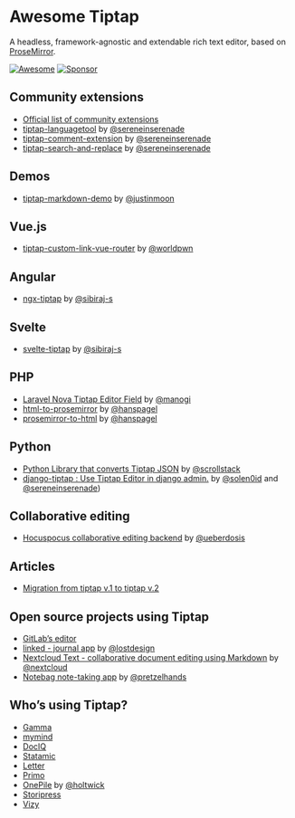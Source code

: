 # Awesome Tiptap
A headless, framework-agnostic and extendable rich text editor, based on [ProseMirror](https://github.com/ProseMirror/prosemirror).

[![Awesome](https://awesome.re/badge-flat.svg)](https://awesome.re)
[![Sponsor](https://img.shields.io/static/v1?label=Sponsor&message=%E2%9D%A4&logo=GitHub)](https://github.com/sponsors/ueberdosis)

## Community extensions
- [Official list of community extensions](https://github.com/ueberdosis/tiptap/issues/819)
- [tiptap-languagetool](https://github.com/sereneinserenade/tiptap-languagetool) by [@sereneinserenade](https://github.com/sereneinserenade)
- [tiptap-comment-extension](https://github.com/sereneinserenade/tiptap-comment-extension) by [@sereneinserenade](https://github.com/sereneinserenade)
- [tiptap-search-and-replace](https://github.com/sereneinserenade/tiptap-search-n-replace-demo) by [@sereneinserenade](https://github.com/sereneinserenade)

## Demos
- [tiptap-markdown-demo](https://github.com/justinmoon/tiptap-markdown-demo) by [@justinmoon](https://github.com/justinmoon)

## Vue.js
- [tiptap-custom-link-vue-router](https://github.com/worldpwn/tiptap-custom-link-vue-router) by [@worldpwn](https://github.com/worldpwn)

## Angular
- [ngx-tiptap](https://github.com/sibiraj-s/ngx-tiptap) by [@sibiraj-s](https://github.com/sibiraj-s)

## Svelte
- [svelte-tiptap](https://github.com/sibiraj-s/svelte-tiptap) by [@sibiraj-s](https://github.com/sibiraj-s)

## PHP
- [Laravel Nova Tiptap Editor Field](https://github.com/manogi/nova-tiptap) by [@manogi](https://github.com/manogi)
- [html-to-prosemirror](https://github.com/ueberdosis/html-to-prosemirror) by [@hanspagel](https://github.com/hanspagel)
- [prosemirror-to-html](https://github.com/ueberdosis/prosemirror-to-html) by [@hanspagel](https://github.com/hanspagel)

## Python
- [Python Library that converts Tiptap JSON](https://github.com/scrollstack/tiptapy) by [@scrollstack](https://github.com/scrollstack)
- [django-tiptap : Use Tiptap Editor in django admin.](github.com/django-tiptap/django_tiptap) by [@solen0id](https://github.com/solen0id) and [@sereneinserenade](https://github.com/sereneinserenade))

## Collaborative editing
- [Hocuspocus collaborative editing backend](https://hocuspocus.dev) by [@ueberdosis](https://github.com/ueberdosis)

## Articles
- [Migration from tiptap v.1 to tiptap v.2](https://dev.to/worldpwn/migration-from-tiptap-v1-to-tiptap-v2-1lh3)

## Open source projects using Tiptap
- [GitLab’s editor](https://gitlab.com/gitlab-org/gitlab/-/tree/master/app/assets/javascripts/content_editor)
- [linked - journal app](https://github.com/lostdesign/linked) by [@lostdesign](https://github.com/lostdesign)
- [Nextcloud Text - collaborative document editing using Markdown](https://github.com/nextcloud/text) by [@nextcloud](https://github.com/nextcloud)
- [Notebag note-taking app](https://github.com/pretzelhands/notebag) by [@pretzelhands](https://github.com/pretzelhands)

## Who’s using Tiptap?
- [Gamma](https://gamma.app/#recent)
- [mymind](https://mymind.com/)
- [DocIQ](https://www.dociq.io/)
- [Statamic](https://statamic.com/)
- [Letter](https://letter.so/)
- [Primo](https://primo.af/)
- [OnePile](https://onepile.app/) by [@holtwick](https://github.com/holtwick)
- [Storipress](https://storipress.com/)
- [Vizy](https://verbb.io/craft-plugins/vizy/features)
